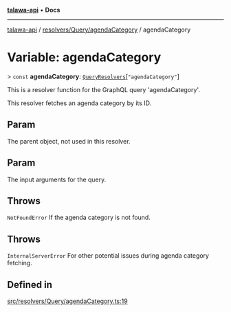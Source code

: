 [**talawa-api**](../../../../README.md) • **Docs**

***

[talawa-api](../../../../modules.md) / [resolvers/Query/agendaCategory](../README.md) / agendaCategory

# Variable: agendaCategory

\> `const` **agendaCategory**: [`QueryResolvers`](../../../../types/generatedGraphQLTypes/type-aliases/QueryResolvers.md)\[`"agendaCategory"`\]

This is a resolver function for the GraphQL query 'agendaCategory'.

This resolver fetches an agenda category by its ID.

## Param

The parent object, not used in this resolver.

## Param

The input arguments for the query.

## Throws

`NotFoundError` If the agenda category is not found.

## Throws

`InternalServerError` For other potential issues during agenda category fetching.

## Defined in

[src/resolvers/Query/agendaCategory.ts:19](https://github.com/PalisadoesFoundation/talawa-api/blob/67d017fd9312183a6b2bae1b160bc814f56ab5c2/src/resolvers/Query/agendaCategory.ts#L19)
